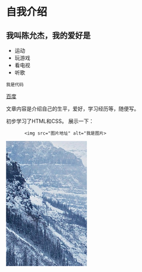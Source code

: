 # 自我介绍
## 我叫陈允杰，我的爱好是
* 运动
* 玩游戏
* 看电视
* 听歌
       
```
我是代码
```
[百度](http://baidu.com)

文章内容是介绍自己的生平，爱好，学习经历等，随便写。

初步学习了HTML和CSS。
展示一下：

           <img src="图片地址" alt="我是图片>

![图片描述](11.png)
